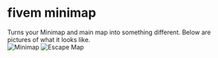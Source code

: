 # fivem minimap

Turns your Minimap and main map into something different. Below are pictures of what it looks like.  
![Minimap](https://i.imgur.com/0Qz7LDW.png)
![Escape Map](https://i.imgur.com/264QGZi.jpeg)
